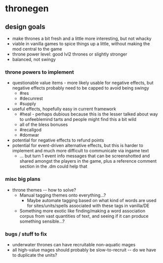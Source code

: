 # thronegen

## design goals
* make thrones a bit fresh and a little more interesting, but not whacky
* viable in vanilla games to spice things up a little, without making the mod central to the game
* throne power level: good lvl2 thrones or slightly stronger
* balanced, not swingy

### throne powers to implement
* questionable value items - more likely usable for negative effects, but negative effects probably need to be capped to avoid being swingy
  * #res
  * #decunrest
  * #supply
* useful effects, hopefully easy in current framework
  * #heal - perhaps dubious because this is the lesser talked about way to unfeeblemind tarts and people might find this a bit wild
  * all of the bless bonuses
  * #recallgod
  * #domwar
* potential for negative effects to refund points
* potential for event-driven alternative effects, but this is harder to implement and much more difficult to communicate via ingame text
  * ... but turn 1 event info messages that can be screenshotted and shared amongst the players in the game, plus a reference comment section in the .dm could help that



### misc big plans
* throne themes -- how to solve?
  * Manual tagging themes onto everything...?
    * Maybe automate tagging based on what kind of words are used for sites/units/spells associated with these tags in vanilla/DE
  * Something more exotic like finding/making a word association corpus from vast quantities of text, and seeing if it can produce something sensible...?

### bugs / stuff to fix
* underwater thrones can have recruitable non-aquatic mages
* all high-value mages should probably be slow-to-recruit -- do we have to duplicate the units?
